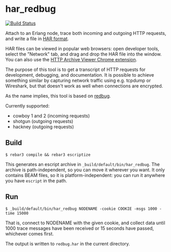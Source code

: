 har_redbug
=====

[![Build Status](https://travis-ci.org/GameAnalytics/har_redbug.svg?branch=master)](https://travis-ci.org/GameAnalytics/har_redbug)

Attach to an Erlang node, trace both incoming and outgoing HTTP
requests, and write a file in [HAR format][har-format].

HAR files can be viewed in popular web browsers: open developer tools,
select the "Network" tab, and drag and drop the HAR file into the
window.  You can also use the [HTTP Archive Viewer Chrome
extension][har-viewer].

The purpose of this tool is to get a transcript of HTTP requests for
development, debugging, and documentation.  It is possible to achieve
something similar by capturing network traffic using e.g. tcpdump or
Wireshark, but that doesn't work as well when connections are
encrypted.

As the name implies, this tool is based on [redbug][redbug].

Currently supported:

* cowboy 1 and 2 (incoming requests)
* shotgun (outgoing requests)
* hackney (outgoing requests)

[har-format]: http://www.softwareishard.com/blog/har-12-spec/
[har-viewer]: https://chrome.google.com/webstore/detail/http-archive-viewer/ebbdbdmhegaoooipfnjikefdpeoaidml
[redbug]: https://github.com/massemanet/redbug

Build
-----

    $ rebar3 compile && rebar3 escriptize

This generates an escript archive in `_build/default/bin/har_redbug`.
The archive is path-independent, so you can move it wherever you want.
It only contains BEAM files, so it is platform-independent: you can
run it anywhere you have `escript` in the path.

Run
---

    $ _build/default/bin/har_redbug NODENAME -cookie COOKIE -msgs 1000 -time 15000

That is, connect to NODENAME with the given cookie, and collect data
until 1000 trace messages have been received or 15 seconds have
passed, whichever comes first.

The output is written to `redbug.har` in the current directory.
